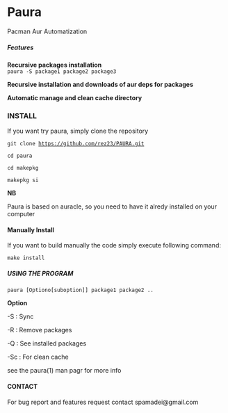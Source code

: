 <h1><strong>Paura</strong></h1>

Pacman Aur Automatization

<h5><strong>Features</strong></h5>

<strong>Recursive packages installation</strong>  
<code>paura -S package1 package2 package3</code>

<strong>Recursive installation and downloads of aur deps for packages</strong>

<strong>Automatic manage and clean cache directory</strong>

<h3><strong>INSTALL</h3></strong>
If you want try paura,
simply clone the repository

<code>git clone https://github.com/rez23/PAURA.git</code>

<code>cd paura</code>

<code>cd makepkg</code>

<code>makepkg si</code>

<strong>NB</strong>

Paura is based on auracle, so you need to have it alredy installed on your computer

<h4><strong>Manually Install</strong></h4>

If you want to build manually the code simply execute following command: 

<code>make install</code>
<h5><strong>USING THE PROGRAM </strong> </h5>

<code>paura [Optiono[suboption]] package1 package2 .. </code>

<strong>Option</strong>

-S : Sync

-R : Remove packages

-Q : See installed packages

-Sc : For clean cache

see the paura(1) man pagr for more info
<h4><strong>CONTACT</strong></h4>
For bug report and features request contact <email>spamadei@gmail.com</email>
